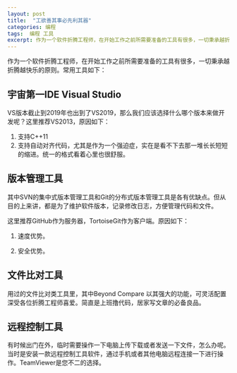 ```yaml
---
layout: post
title:  "工欲善其事必先利其器"
categories: 编程
tags:  编程 工具
excerpt: 作为一个软件折腾工程师，在开始工作之前所需要准备的工具有很多，一切秉承越折腾越快乐的原则。
---
```


作为一个软件折腾工程师，在开始工作之前所需要准备的工具有很多，一切秉承越折腾越快乐的原则。常用工具如下：

## 宇宙第一IDE Visual Studio

VS版本截止到2019年也出到了VS2019，那么我们应该选择什么哪个版本来做开发呢？这里推荐VS2013，原因如下：

1. 支持C++11
2. 支持自动对齐代码，尤其是作为一个强迫症，实在是看不下去那一堆长长短短的缩进。统一的格式看着心里也很舒服。

## 版本管理工具

其中SVN的集中式版本管理工具和Git的分布式版本管理工具是各有优缺点。但从目的上来讲，都是为了维护软件版本，记录修改日志，方便管理代码和文件。

这里推荐GitHub作为服务器，TortoiseGit作为客户端。原因如下：

1. 速度优势。

2. 安全优势。

## 文件比对工具

用过的文件比对类工具里，其中Beyond Compare 以其强大的功能，可灵活配置深受各位折腾工程师喜爱。简直是上班撸代码，居家写文章的必备良品。

## 远程控制工具

有时候出门在外，临时需要操作一下电脑上传下载或者发送一下文件，怎么办呢。当时是安装一款远程控制工具软件，通过手机或者其他电脑远程连接一下进行操作。TeamViewer是您不二的选择。

